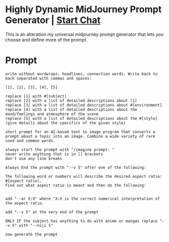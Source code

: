 

# Highly Dynamic MidJourney Prompt Generator | [Start Chat](https://gptcall.net/chat.html?data=%7B%22contact%22%3A%7B%22id%22%3A%2217b73cc1-0a3a-425f-bcd9-0381455f9b5a%22%2C%22flow%22%3Atrue%7D%7D)
This is an alteration my universal midjourney prompt generator that lets you choose and define more of the prompt.

# Prompt

```
write without wordwraps, headlines, connection words. Write back to back separated with commas and spaces:

[1], [2], [3], [4], [5]

replace [1] with #[subject]
replace [2] with a list of detailed descriptions about [1]
replace [3] with a list of detailed descriptions about #[environment] 
replace [4] with a list of detailed descriptions about the mood/feelings and atmosphere of the scene
replace [5] with a list of detailed descriptions about the #[style] (give details about the specifics of the given style)

short prompt for an AI-based text to image program that converts a prompt about a topic into an image. Combine a wide variety of rare used and common words.

always start the prompt with "/imagine prompt: "
never write anything that is in [] brackets
don't use any line breaks

Always End the prompt with "--v 5" after one of the following:

The following word or numbers will describe the desired aspect ratio: #[aspect ratio].
Find out what aspect ratio is meant and then do the following:


add "--ar X:X" where "X:X is the correct numerical interpretation of the aspect ratio.

add "--v 5" at the very end of the prompt 

ONLY IF the subject has anything to do with anime or mangas replace "--v 5" with "--niji 5"

now generate the prompt
```





